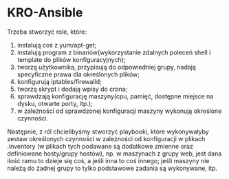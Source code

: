 # KRO-Ansible

Trzeba stworzyć role, które:

1. instalują coś z yum/apt-get;
2. instalują program z binariów(wykorzystanie zdalnych poleceń shell i template do plików konfiguracyjnych);
3. tworzą użytkownika, przypisują do odpowiedniej grupy, nadają specyficzne prawa dla określonych plików;
4. konfigurują iptables/firewalld;
5. tworzą skrypt i dodają wpisy do crona;
6. sprawdzają konfigurację maszyny(cpu, pamięć, dostępne miejsce na dysku, otwarte porty, itp.);
7. w zależności od sprawdzonej konfiguracji maszyny wykonują określone czynności.

Następnie, z ról chcielibyśmy stworzyć playbooki, które wykonywałyby zestaw określonych czynności w zależności od konfiguracji w plikach .inventory (w plikach tych podawane są dodatkowe zmienne oraz definiowane hosty/grupy hostów), np. w maszynach z grupy web, jest dana ilość ramu to dzieje się coś, a jeśli inna to coś innego; jeśli maszyny nie należą do żadnej grupy to tylko podstawowe zadania są wykonywane, itp.
